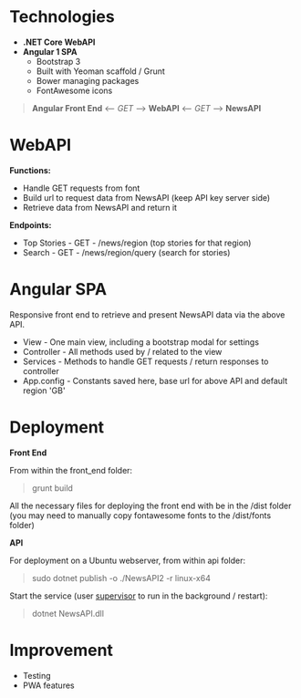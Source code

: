 # Technologies

- **.NET Core WebAPI**
- **Angular 1 SPA**
  - Bootstrap 3
  - Built with Yeoman scaffold / Grunt
  - Bower managing packages
  - FontAwesome icons

> **Angular Front End** <-- *GET* --> **WebAPI** <-- *GET* --> **NewsAPI**

# WebAPI 
  **Functions:**
  - Handle GET requests from font 
  - Build url to request data from NewsAPI (keep API key server side)
  - Retrieve data from NewsAPI and return it

**Endpoints:**
- Top Stories - GET - /news/region (top stories for that region)
- Search - GET - /news/region/query (search for stories)

# Angular SPA
Responsive front end to retrieve and present NewsAPI data via the above API.

- View - One main view, including a bootstrap modal for settings 
- Controller - All methods used by  / related to the view
- Services - Methods to handle GET requests / return responses to controller
- App.config - Constants saved here, base url for above API and default region 'GB'

# Deployment

**Front End**

From within the front_end folder:
>grunt build

All the necessary files for deploying the front end with be in the /dist folder  (you may need to manually copy fontawesome fonts to the /dist/fonts folder)


**API**

For deployment on a Ubuntu webserver, from within api folder:
> sudo dotnet publish -o ./NewsAPI2 -r linux-x64

Start the service (user [supervisor](http://supervisord.org) to run in the background / restart):
> dotnet NewsAPI.dll

# Improvement 
- Testing
- PWA features

